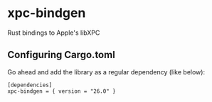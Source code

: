 # xpc-bindgen

Rust bindings to Apple's libXPC


## Configuring Cargo.toml

Go ahead and add the library as a regular dependency (like below):

```
[dependencies]
xpc-bindgen = { version = "26.0" }
```